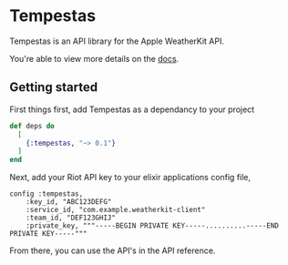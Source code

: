 # Tempestas

Tempestas is an API library for the Apple WeatherKit API. 

You're able to view more details on the [docs](http://hexdocs.pm/tempestas).

## Getting started
First things first, add Tempestas as a dependancy to your project

```elixir
def deps do
  [
    {:tempestas, "~> 0.1"}
  ]
end
``` 
Next, add your Riot API key to your elixir applications config file,
```
config :tempestas,
    :key_id, "ABC123DEFG"
    :service_id, "com.example.weatherkit-client"
    :team_id, "DEF123GHIJ"
    :private_key, """-----BEGIN PRIVATE KEY-----..........-----END PRIVATE KEY-----"""
```
From there, you can use the API's in the API reference.

